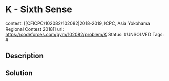# K - Sixth Sense

contest: [[CFICPC/102082/102082|2018-2019, ICPC, Asia Yokohama Regional Contest 2018]]
url: https://codeforces.com/gym/102082/problem/K
Status: #UNSOLVED
Tags: #

## Description

## Solution


